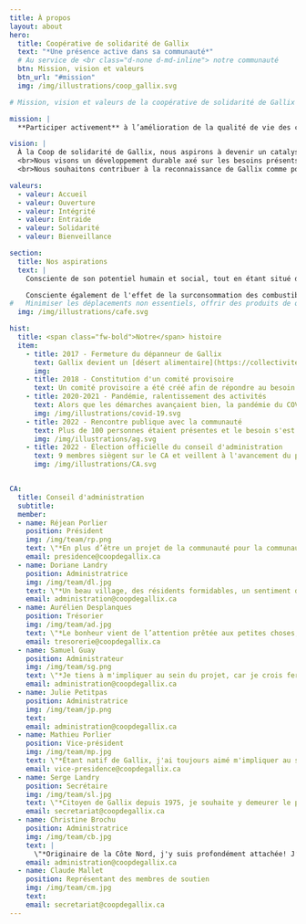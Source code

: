 ```yaml
---
title: À propos
layout: about
hero:
  title: Coopérative de solidarité de Gallix
  text: "*Une présence active dans sa communauté*"
  # Au service de <br class="d-none d-md-inline"> notre communauté
  btn: Mission, vision et valeurs
  btn_url: "#mission"
  img: /img/illustrations/coop_gallix.svg

# Mission, vision et valeurs de la coopérative de solidarité de Gallix

mission: |
  **Participer activement** à l’amélioration de la qualité de vie des citoyens et citoyennes de Gallix en assurant l’accès aux biens et services de première nécessité. <br> **Favoriser** les rencontres et participer au rayonnement de Gallix par l’accueil et la promotion des produits, activités et talents locaux. <br> **Développer** les sentiments de fierté et d’appartenance.

vision: |
  À la Coop de solidarité de Gallix, nous aspirons à devenir un catalyseur du développement socio-économique du secteur Gallix.
  <br>Nous visons un développement durable axé sur les besoins présents et futurs de la communauté, continuellement à la recherche d’amélioration.
  <br>Nous souhaitons contribuer à la reconnaissance de Gallix comme point d’intérêt incontournable pour le tourisme et les amateurs et amatrices de plein air.

valeurs:
  - valeur: Accueil
  - valeur: Ouverture
  - valeur: Intégrité
  - valeur: Entraide
  - valeur: Solidarité
  - valeur: Bienveillance

section:
  title: Nos aspirations
  text: |
    Consciente de son potentiel humain et social, tout en étant situé dans un désert alimentaire, la **COOP de Solidarité de Gallix** désire être à l'écoute des besoins de ses membres et offrir à toute la population de Gallix, aux passants, aux vacanciers et vacancières et aux touristes, des produits d'épicerie et de premières nécessité, casse-croûte et café, et ce, dans un lieu de rencontre attrayant, chaleureux et convivial. La COOP espère ainsi contribuer à la rétention de la population de Gallix et à l'attraction de nouvelles familles tout en contribuant à la création d'emplois stables, intéressants et rémunérateurs.

    Consciente également de l'effet de la surconsommation des combustibles fossiles sur les changements climatiques, elle vise à en minimiser l'impact en offrant les produits de consommation essentiels à proximité des citoyens en favorisant les produits locaux.
#   Minimiser les déplacements non essentiels, offrir des produits de qualité au meilleur prix, accueillir sa clientèle dans un environnement chaleureux, être sensible aux besoins de sa population, des ses employé(e)s, tout en étant conscient que l'équilibre et le bon sens sont des clés d'un développement prospère et durable, voilà la mission que nous nous sommes donnée.
  img: /img/illustrations/cafe.svg

hist:
  title: <span class="fw-bold">Notre</span> histoire
  item:
    - title: 2017 - Fermeture du dépanneur de Gallix
      text: Gallix devient un [désert alimentaire](https://collectivitesviables.org/articles/desert-alimentaire.aspx) à la suite de la fermeture de l'unique dépanneur à Gallix. [Cliquez ici pour lire l'article de Radio-Canada à ce sujet.](https://ici.radio-canada.ca/nouvelle/1063132/fermeture-depanneur-gallix-sept-iles)
      img:
    - title: 2018 - Constitution d'un comité provisoire
      text: Un comité provisoire a été créé afin de répondre au besoin de la communauté.
    - title: 2020-2021 - Pandémie, ralentissement des activités
      text: Alors que les démarches avançaient bien, la pandémie du COVID-19 a ralenti le projet. [Cliquez ici pour écouter une entrevue réalisée en 2020 par Radio-Canada avec Serge Landry, impliqué depuis le début et désormais secrétaire du conseil d'administration](https://ici.radio-canada.ca/ohdio/premiere/emissions/boreale-138/segments/entrevue/169922/gallix-depanneur-coop-moilisation-citoyenne).
      img: /img/illustrations/covid-19.svg
    - title: 2022 - Rencontre publique avec la communauté
      text: Plus de 100 personnes étaient présentes et le besoin s'est fait sentir! [Cliquez ici pour lire l'article de Radio-Canada à ce sujet.](https://ici.radio-canada.ca/nouvelle/1885959/alimentation-desert-alimentaire-depanneur-citoyens)
      img: /img/illustrations/ag.svg
    - title: 2022 - Élection officielle du conseil d'administration
      text: 9 membres siègent sur le CA et veillent à l'avancement du projet.
      img: /img/illustrations/CA.svg


CA:
  title: Conseil d'administration
  subtitle:
  member:
  - name: Réjean Porlier
    position: Président
    img: /img/team/rp.png
    text: \"*En plus d’être un projet de la communauté pour la communauté, la coopérative deviendra un lieu de rencontre, un catalyseur de notre développement socio-économique et je l’espère, un élément de fierté pour le milieu. La coop sera le reflet de cette communauté accueillante et bienveillante qu’est la nôtre.*\"
    email: presidence@coopdegallix.ca
  - name: Doriane Landry
    position: Administratrice
    img: /img/team/dl.jpg
    text: \"*Un beau village, des résidents formidables, un sentiment d'appartenance, un désir d'améliorer la qualité de vie des citoyens, tant de bonnes raisons ont motivé mon implication dans ce beau projet.*\"
    email: administration@coopdegallix.ca
  - name: Aurélien Desplanques
    position: Trésorier
    img: /img/team/ad.jpg
    text: \"*Le bonheur vient de l’attention prêtée aux petites choses, je suis persuadé que la Coop de Gallix va contribuer à la joie de vivre de notre communauté.*\"
    email: tresorerie@coopdegallix.ca
  - name: Samuel Guay
    position: Administrateur
    img: /img/team/sg.png
    text: \"*Je tiens à m'impliquer au sein du projet, car je crois fermement aux retombées positives qu'il aura sur notre communauté et l'environnement.*\"
    email: administration@coopdegallix.ca
  - name: Julie Petitpas
    position: Administratrice
    img: /img/team/jp.png
    text:
    email: administration@coopdegallix.ca
  - name: Mathieu Porlier
    position: Vice-président
    img: /img/team/mp.jpg
    text: \"*Étant natif de Gallix, j'ai toujours aimé m'impliquer au sein de la communauté pour créer un sentiment de bien-être dans notre village! Je crois que le projet de coop est important pour rassembler la population et aura un impact majeur à long terme!!*\"
    email: vice-presidence@coopdegallix.ca
  - name: Serge Landry
    position: Secrétaire
    img: /img/team/sl.jpg
    text: \"*Citoyen de Gallix depuis 1975, je souhaite y demeurer le plus longtemps possible. Les services de proximité, épicerie, essence, lieux de rencontre, service aux jeunes comme aux aînés, etc. doivent y être disponibles pour conserver sa qualité de vie, surtout dans un monde aussi changeant que celui d'aujourd'hui. Je crois qu'ensemble, on peut transformer un "désert alimentaire" en oasis fertile, en un lieu agréable et confortable, vivant en nature comme en communauté.*\"
    email: secretariat@coopdegallix.ca
  - name: Christine Brochu
    position: Administratrice
    img: /img/team/cb.jpg
    text: |
      \"*Originaire de la Côte Nord, j'y suis profondément attachée! J’ai acquis mon chalet à Gallix en 2003 et je suis toujours émerveillée par la beauté de la nature chaque fois que j’y réside. C’est avec enthousiasme que je participe au projet de COOP de Gallix afin de valoriser notre belle localité, d’offrir des services à la communauté et d'encourager notre économie locale.*\"
    email: administration@coopdegallix.ca
  - name: Claude Mallet
    position: Représentant des membres de soutien
    img: /img/team/cm.jpg
    text: 
    email: secretariat@coopdegallix.ca
---
```

